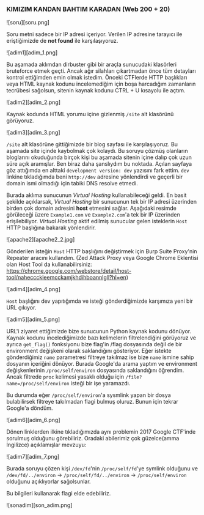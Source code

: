 ### KIMIZIM KANDAN BAHTIM KARADAN (Web 200 + 20)
![soru][soru.png]

Soru metni sadece bir IP adresi içeriyor. Verilen IP adresine tarayıcı ile eriştiğimizde de **not found** ile karşılaşıyoruz.

![adim1][adim_1.png]

Bu aşamada aklımdan dirbuster gibi bir araçla sunucudaki klasörleri bruteforce etmek geçti. Ancak ağır silahları çıkartmadan önce tüm detayları kontrol ettiğimden emin olmak istedim. Önceki CTFlerde HTTP başlıkları veya HTML kaynak kodunu incelemediğim için boşa harcadığım zamanların tecrübesi sağolsun, sitenin kaynak kodunu CTRL + U kısayolu ile açtım. 

![adim2][adim_2.png]

Kaynak kodunda HTML yorumu içine gizlenmiş `/site` alt klasörünü görüyoruz.

![adim3][adim_3.png]

`/site` alt klasörüne gittiğimizde bir blog sayfası ile karşılaşıyoruz. Bu aşamada site içinde kaybolmak çok kolaydı. Bu soruyu çözmüş olanların bloglarını okuduğunda birçok kişi bu aşamada sitenin içine dalıp çok uzun süre açık aramışlar. Ben biraz daha şanslıydım bu noktada. Açılan sayfaya göz attığımda en alttaki `development version: dev` yazısını fark ettim. `dev` linkine tıkladığımda beni `http://dev` adresine yönlendirdi ve geçerli bir domain ismi  olmadığı  için tabiki DNS resolve etmedi. 

Burada aklıma sunucunun *Virtual Hosting* kullanabileceği geldi. En basit şekilde açıklarsak, *Virtual Hosting* bir sunucunun tek bir IP adresi üzerinden birden çok domain adresini **host** etmesini sağlar. Aşağıdaki resimde görüleceği üzere `Example1.com` ve `Example2.com`'a tek bir IP üzerinden erişilebiliyor. *Virtual Hosting* aktif edilmiş sunucular gelen isteklerin `Host` HTTP başlığına bakarak yönlendirir.

![apache2][apache2_2.jpg]

Gönderilen isteğin `Host` HTTP başlığını değiştirmek için Burp Suite Proxy'nin Repeater aracını kullandım. (Zed Attack Proxy veya Google Chrome Eklentisi olan Host Tool da kullanabilirsiniz: https://chrome.google.com/webstore/detail/host-tool/naheccckleemcckamjkhdihboannlgll?hl=en)

![adim4][adim_4.png]

`Host` başlığını dev yapıtığımda ve isteği gönderdiğimizde karşımıza yeni bir URL çıkıyor.

![adim5][adim_5.png]

URL'i ziyaret ettiğimizde bize sunucunun Python kaynak kodunu dönüyor. Kaynak kodunu incelediğimizde bazı kelimelerin filtrelendiğini görüyoruz ve ayrıca `get_flag()` fonksiyonu bize flag'in /flag dosyasında değil de bir environment değişkeni olarak saklandığını gösteriyor. Eğer istekte gönderdiğimiz `name` parametresi filtreye takılmaz ise bize `name` ismine sahip dosyanın içeriğini dönüyor. Burada Google'da arama yaptım ve environment değişkenlerinin  `/proc/self/environ` dosyasında saklandığını öğrendim. Ancak filtrede `proc` kelimesi yasaklı olduğu için  `/file?name=/proc/self/environ` isteği bir işe yaramazdı.

Bu durumda eğer `/proc/self/environ`'a  sysmlink yapan bir dosya bulabilirsek filtreye takılmadan flagi bulmuş oluruz. Bunun için tekrar Google'a döndüm.

![adim6][adim_6.png]

Dönen linklerden ilkine tıkladığımızda aynı problemin 2017 Google CTF'inde sorulmuş olduğunu görebiliriz. Oradaki abilerimiz çok güzelce(amma İngilizce) açıklamışlar mevzuyu:

![adim7][adim_7.png]

Burada soruyu çözen kişi `/dev/fd`'nin `/proc/self/fd`'ye symlink olduğunu ve `/dev/fd/../environ` -> `/proc/self/fd/../environ` -> `/proc/self/environ` olduğunu açıklıyorlar sağolsunlar.

Bu bilgileri kullanarak flagi elde edebiliriz.

![sonadim][son_adim.png]

